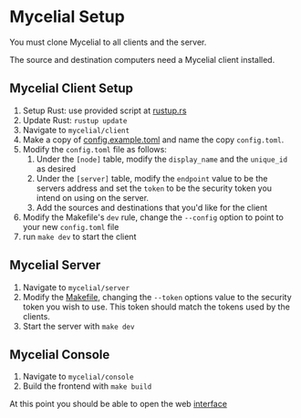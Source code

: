 # Mycelial Setup

You must clone Mycelial to all clients and the server.

The source and destination computers need a Mycelial client installed.

## Mycelial Client Setup

1. Setup Rust: use provided script at [rustup.rs](https://rustup.rs)
2. Update Rust: `rustup update`
3. Navigate to `mycelial/client`
4. Make a copy of [config.example.toml](../client/config.example.toml) and name the copy `config.toml`.
5. Modify the `config.toml` file as follows:
   1. Under the `[node]` table, modify the `display_name` and the `unique_id` as desired
   2. Under the `[server]` table, modify the `endpoint` value to be the servers address and set the `token` to be the security token you intend on using on the server.
   3. Add the sources and destinations that you'd like for the client
6. Modify the Makefile's `dev` rule, change the `--config` option to point to your new `config.toml` file
7. run `make dev` to start the client

## Mycelial Server

1. Navigate to `mycelial/server`
2. Modify the [Makefile](../server/Makefile.md), changing the `--token` options value to the security token you wish to use. This token should match the tokens used by the clients.
3. Start the server with `make dev`

## Mycelial Console

1. Navigate to `mycelial/console`
2. Build the frontend with `make build`

At this point you should be able to open the web [interface](http://localhost:8080)
